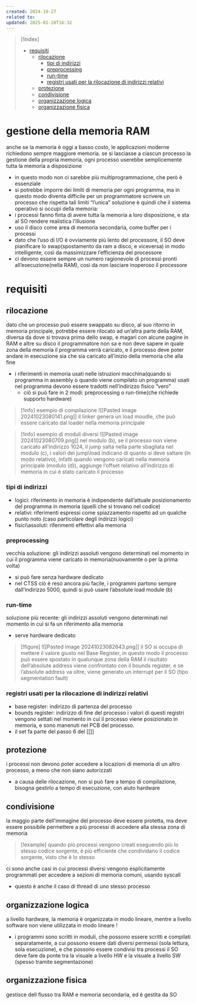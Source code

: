 ```yaml
---
created: 2024-10-27
related to: 
updated: 2025-01-20T16:32
---
```

>[!index]
>
>- [requisiti](#requisiti)
>	- [rilocazione](#rilocazione)
>		- [tipi di indirizzi](#tipi%20di%20indirizzi)
>		- [preprocessing](#preprocessing)
>		- [run-time](#run-time)
>		- [registri usati per la rilocazione di indirizzi relativi](#registri%20usati%20per%20la%20rilocazione%20di%20indirizzi%20relativi)
>	- [protezione](#protezione)
>	- [condivisione](#condivisione)
>	- [organizzazione logica](#organizzazione%20logica)
>	- [organizzazione fisica](#organizzazione%20fisica)
# gestione della memoria RAM
anche se la memoria è oggi a basso costo, le applicazioni moderne richiedono sempre maggiore memoria. se si lasciasse a ciascun processo la gestione della propria memoria, ogni processo userebbe semplicemente tutta la memoria a disposizione
- in questo modo non ci sarebbe più multiprogrammazione, che però è essenziale
- si potrebbe imporre dei limiti di memoria per ogni programma, ma in questo modo diventa difficile per un programmatore scrivere un processo che rispetta tali limiti
“l’unica” soluzione è quindi che il sistema operativo si occupi della memoria:
- i processi fanno finta di avere tutta la memoria a loro disposizione, e sta al SO rendere realistica l’illusione
- uso il disco come area di memoria secondaria, come buffer per i processi
- dato che l’uso di I/O è ovviamente più lento del processore, il SO deve pianificare lo swap(spostamento da ram a disco, e viceversa) in modo intelligente, così da massimizzare l’efficienza del processore
- ci devono essere sempre un numero ragionevole di processi pronti all’esecuzione(nella RAM), così da non lasciare inoperoso il processore
# requisiti
## rilocazione
dato che un processo può essere swappato su disco, al suo ritorno in memoria principale, potrebbe essere rilocato ad un’altra parte della RAM, diversa da dove si trovava prima dello swap, e magari con alcune pagine in RAM e altre su disco
il programmatore non sa e non deve sapere in quale zona della memoria il programma verrà caricato, e il processo deve poter andare in esecuzione sia che sia caricato all’inizio della memoria che alla fine
- i riferimenti in memoria usati nelle istruzioni macchina(quando si programma in assembly o quando viene compilato un programma) usati nel programma devono essere tradotti nell’indirizzo fisico “vero”
	- ciò si può fare in 2 modi: preprocessing o run-time(che richiede supporto hardware)
>[!info] esempio di compilazione
![[Pasted image 20241023080141.png]]
il linker genera un load moudle, che può essere caricato dal loader nella memoria principale

>[!info] esempio di moduli diversi
![[Pasted image 20241023080709.png]]
nel modulo (b), se il processo non viene caricato all’indirizzo 1024, il jump salta nella parte sbagliata
nel modulo (c), i valori dei jump\load indicano di quanto si deve saltare (in modo relativo), infatti quando vengono caricati nella memoria principale (modulo (d)), aggiunge l’offset relativo all’indirizzo di memoria in cui è stato caricato il processo
### tipi di indirizzi
- logici: riferimento in memoria è indipendente dall’attuale posizionamento del programma in memoria (quelli che si trovano nel codice)
- relativi: riferimenti espressi come spiazzamento rispetto ad un qualche punto noto (caso particolare degli indirizzi logici)
- fisici\assoluti: riferimenti effettivi alla memoria
### preprocessing
vecchia soluzione: gli indirizzi assoluti vengono determinati nel momento in cui il programma viene caricato in memoria(nuovamente o per la prima volta)
- si può fare senza hardware dedicato
-  nel CTSS ciò è reso ancora più facile, i programmi partono sempre dall’indirizzo 5000, quindi si può usare l’absolute load module (b)
### run-time
soluzione più recente: gli indirizzi assoluti vengono determinati nel momento in cui si fa un riferimento alla memoria 
- serve hardware dedicato
>[!figure] ![[Pasted image 20241023082643.png]]
il SO si occupa di mettere il valore giusto nel Base Register, in questo modo il processo può essere spostato in qualunque zona della RAM
il risultato dell’absolute address viene confrontato con il bounds register, e se l’absolute address va oltre, viene generato un interrupt per il SO (tipo segmentation fault)
### registri usati per la rilocazione di indirizzi relativi
- base register: indirizzo di partenza del processo
- bounds register: indirizzo di fine del processo
i valori di questi registri vengono settati nel momento in cui il processo viene posizionato in memoria, e sono manenuti nel PCB del processo.
- il set fa parte del passo 6 del [[]]
## protezione
i processi non devono poter accedere a locazioni di memoria di un altro processo, a meno che non siano autorizzati
- a causa delle rilocazione, non si può fare a tempo di compilazione, bisogna gestirlo a tempo di esecuzione, con aiuto hardware
## condivisione
la maggio parte dell’immagine del processo deve essere protetta, ma deve essere possibile permettere a più processi di accedere alla stessa zona di memoria
>[!example] quando più processi vengono creati eseguendo più lo stesso codice sorgente, è più efficiente che condividano il codice sorgente, visto che è lo stesso

ci sono anche casi in cui processi diversi vengono esplicitamente programmati per accedere a sezioni di memoria comuni, usando syscall 
- questo è anche il caso di thread di uno stesso processo
## organizzazione logica
a livello hardware, la memoria è organizzata in modo lineare, mentre a livello software non viene utilizzata in modo lineare ! 
- i programmi sono scritti in moduli, che possono essere scritti e compilati separatamente, a cui possono essere dati diversi permessi (sola lettura, sola esecuzione), e che possono essere condivisi tra processi
il SO deve fare da ponte tra la visuale a livello HW e la visuale a livello SW (spesso tramite segmentazione)
## organizzazione fisica
gestisce dell flusso tra RAM e memoria secondaria, ed è gestita da SO